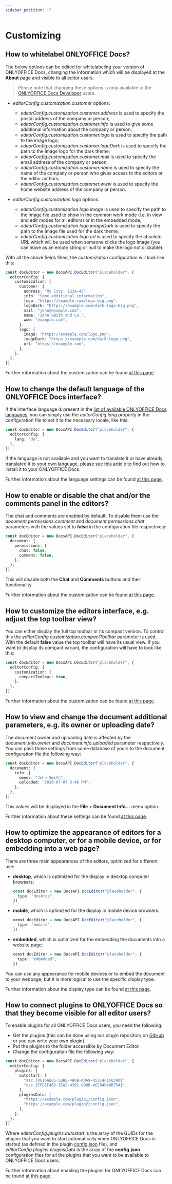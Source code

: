 ```yaml
---
sidebar_position: -7
---
```


# Customizing

## How to whitelabel ONLYOFFICE Docs?

The below options can be edited for whitelabeling your version of ONLYOFFICE Docs, changing the information which will be displayed at the **About** page and visible to all editor users.

> Please note that changing these options is only available to the [ONLYOFFICE Docs Developer](https://www.onlyoffice.com/developer-edition-prices.aspx) users.

- *editorConfig.customization.customer* options:

  - *editorConfig.customization.customer.address* is used to specify the postal address of the company or person;
  - *editorConfig.customization.customer.info* is used to give some additional information about the company or person;
  - *editorConfig.customization.customer.logo* is used to specify the path to the image logo;
  - *editorConfig.customization.customer.logoDark* is used to specify the path to the image logo for the dark theme;
  - *editorConfig.customization.customer.mail* is used to specify the email address of the company or person;
  - *editorConfig.customization.customer.name* is used to specify the name of the company or person who gives access to the editors or the editor authors;
  - *editorConfig.customization.customer.www* is used to specify the home website address of the company or person.

- *editorConfig.customization.logo* options:

  - *editorConfig.customization.logo.image* is used to specify the path to the image file used to show in the common work mode (i.e. in view and edit modes for all editors) or in the embedded mode;
  - *editorConfig.customization.logo.imageDark* is used to specify the path to the image file used for the dark theme;
  - *editorConfig.customization.logo.url* is used to specify the absolute URL which will be used when someone clicks the logo image (you can leave as an empty string or null to make the logo not clickable).

With all the above fields filled, the *customization* configuration will look like this:

``` ts
const docEditor = new DocsAPI.DocEditor("placeholder", {
  editorConfig: {
    customization: {
      customer: {
        address: "My City, 123a-45",
        info: "Some additional information",
        logo: "https://example.com/logo-big.png",
        logoDark: "https://example.com/dark-logo-big.png",
        mail: "john@example.com",
        name: "John Smith and Co.",
        www: "example.com",
      },
      logo: {
        image: "https://example.com/logo.png",
        imageDark: "https://example.com/dark-logo.png",
        url: "https://example.com",
      },
    },
  },
})
```

Further information about the customization can be found [at this page](../../usage-api/config/editor/customization/customization-standard-branding.md).

## How to change the default language of the ONLYOFFICE Docs interface?

If the interface language is present in the [list of available ONLYOFFICE Docs languages](https://helpcenter.onlyoffice.com/server/document/available-languages.aspx), you can simply use the *editorConfig.lang* property in the configuration file to set it to the necessary locale, like this:

``` ts
const docEditor = new DocsAPI.DocEditor("placeholder", {
  editorConfig: {
    lang: "de",
  },
})
```

If the language is not available and you want to translate it or have already translated it to your own language, please see [this article](https://helpcenter.onlyoffice.com/server/docker/document/add-interface-language.aspx) to find out how to install it to your ONLYOFFICE Docs.

Further information about the language settings can be found [at this page](../../usage-api/config/editor/editor.md).

## How to enable or disable the chat and/or the comments panel in the editors?

The chat and comments are enabled by default. To disable them use the *document.permissions.comment* and *document.permissions.chat* parameters with the values set to **false** in the configuration file respectively:

``` ts
const docEditor = new DocsAPI.DocEditor("placeholder", {
  document: {
    permissions: {
      chat: false,
      comment: false,
    },
  },
})
```

This will disable both the **Chat** and **Comments** buttons and their functionality.

Further information about the customization can be found [at this page](../../usage-api/config/editor/customization/customization-standard-branding.md).

## How to customize the editors interface, e.g. adjust the top toolbar view?

You can either display the full top toolbar or its compact version. To control this the *editorConfig.customization.compactToolbar* parameter is used. With the default **false** value the top toolbar will have its usual view. If you want to display its compact variant, the configuration will have to look like this:

``` ts
const docEditor = new DocsAPI.DocEditor("placeholder", {
  editorConfig: {
    customization: {
      compactToolbar: true,
    },
  },
})
```

Further information about the customization can be found [at this page](../../usage-api/config/editor/customization/customization-standard-branding.md).

## How to view and change the document additional parameters, e.g. its owner or uploading date?

The document owner and uploading date is affected by the *document.info.owner* and *document.info.uploaded* parameter respectively. You can pass these settings from some database of yours to the document configuration file the following way:

``` ts
const docEditor = new DocsAPI.DocEditor("placeholder", {
  document: {
    info: {
      owner: "John Smith",
      uploaded: "2010-07-07 3:46 PM",
    },
  },
})
```

This values will be displayed in the **File** > **Document Info...** menu option.

Further information about these settings can be found [at this page](../../usage-api/config/document/info.md).

## How to optimize the appearance of editors for a desktop computer, or for a mobile device, or for embedding into a web page?

There are three main appearances of the editors, optimized for different use:

- **desktop**, which is optimized for the display in desktop computer browsers:

  ``` ts
  const docEditor = new DocsAPI.DocEditor("placeholder", {
    type: "desktop",
  })
  ```

- **mobile**, which is optimized for the display in mobile device browsers:

  ``` ts
  const docEditor = new DocsAPI.DocEditor("placeholder", {
    type: "mobile",
  })
  ```

- **embedded**, which is optimized for the embedding the documents into a website page:

  ``` ts
  const docEditor = new DocsAPI.DocEditor("placeholder", {
    type: "embedded",
  })
  ```

You can use any appearance for mobile devices or to embed the document to your webpage, but it is more logical to use the specific display type.

Further information about the display type can be found [at this page](../../usage-api/config/config.md#type).

## How to connect plugins to ONLYOFFICE Docs so that they become visible for all editor users?

To enable plugins for all ONLYOFFICE Docs users, you need the following:

- Get the plugins (this can be done using our plugin repository on [GitHub](https://github.com/ONLYOFFICE/sdkjs-plugins) or you can write your own plugin).
- Put the plugins to the folder accessible by Document Editor.
- Change the configuration file the following way:

``` ts
const docEditor = new DocsAPI.DocEditor("placeholder", {
  editorConfig: {
    plugins: {
      autostart: [
        "asc.{0616AE85-5DBE-4B6B-A0A9-455C4F1503AD}",
        "asc.{FFE1F462-1EA2-4391-990D-4CC84940B754}",
      ],
      pluginsData: [
        "https://example.com/plugin1/config.json",
        "https://example.com/plugin2/config.json",
      ],
    },
  },
})
```

Where *editorConfig.plugins.autostart* is the array of the GUIDs for the plugins that you want to start automatically when ONLYOFFICE Docs is started (as defined in the plugin [config.json](../../../plugin-and-macros/structure/manifest/manifest.md#guid) file), and *editorConfig.plugins.pluginsData* is the array of the **config.json** configuration files for all the plugins that you want to be available to ONLYOFFICE Docs users.

Further information about enabling the plugins for ONLYOFFICE Docs can be found [at this page](../../usage-api/config/editor/plugins.md).
